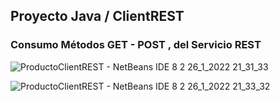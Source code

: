 
## Proyecto Java / ClientREST
### Consumo Métodos GET - POST , del Servicio REST

![ProductoClientREST - NetBeans IDE 8 2 26_1_2022 21_31_33](https://user-images.githubusercontent.com/88462536/151454926-056e8303-5e00-4967-ad21-82c2c8689d26.png)

![ProductoClientREST - NetBeans IDE 8 2 26_1_2022 21_33_32](https://user-images.githubusercontent.com/88462536/151454947-232e0da1-0e6d-44d5-aee9-3f7d101f8b8f.png)

